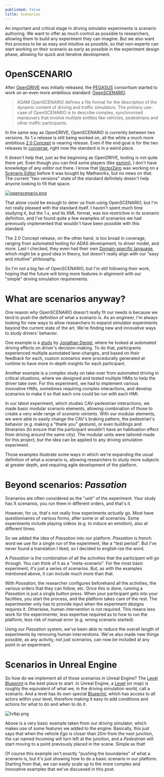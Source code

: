 ```yaml
---
published: false
title: Scenarios
---
```

An important and critical stage in driving simulator experiments is scenario authoring. We want to offer as much control as possible to researchers, allowing them to build any experiment they can imagine. But we also want this process to be as easy and intuitive as possible, so that non-experts can start working on their scenario as early as possible in the experiment design phase, allowing for quick and iterative development.

# OpenSCENARIO

After [OpenDRIVE](/opendrive) was initially released, the [PEGASUS](https://www.pegasusprojekt.de/en/) consortium started to work on an even more ambitious standard: [OpenSCENARIO](https://www.asam.net/standards/detail/openscenario/).

> ASAM OpenSCENARIO defines a file format for the description of the dynamic content of driving and traffic simulators. The primary use-case of OpenSCENARIO is to describe complex, synchronized maneuvers that involve multiple entities like vehicles, pedestrians and other traffic participants.

In the same way as OpenDRIVE, OpenSCENARIO is currently between two versions. Its 1.x release is still being worked on, all the while a much more ambitious [2.0 Concept](https://www.asam.net/index.php?eID=dumpFile&t=f&f=3408&token=afd0585fb2e8e6d760b441fdf485548407ddb977) is nearing release. Even if the end goal is for the two releases to [converge](https://www.asam.net/index.php?eID=dumpFile&t=f&f=3468&token=22f02c42a0a47696cae7e81a2310c74ecf7f218c), right now the standard is in a weird place.

It doesn't help that, just as the beginning as OpenDRIVE, tooling is not quite there yet. Even though you can find some players (like [esmini](https://github.com/esmini/esmini)), I don't have knowledge of any *editor* out there. I know that [VectorZero](https://www.vectorzero.io/) was working on a [Scenario Editor](https://tracetransit.atlassian.net/wiki/spaces/VS/pages/764116999/Scenario+Editor+ALPHA+User+Guide) before it was bought by Mathworks, but no news on that. The current "two versions" state of the standard definitely doesn't help anyone looking to fill that space.

[![openscenario.png]({{site.baseurl}}/images/openscenario.png)][0]

That alone could be enough to deter us from using OpenSCENARIO, but I'm not really pleased with the standard itself. I haven't spent much time studying it, but the 1.x, and its XML format, was too restrictive in its scenario definition, and I've found quite a few examples of scenarios we had previously implemented that wouldn't have been possible with this standard.

The 2.0 Concept release, on the other hand, is too broad in coverage, ranging from automated testing for ADAS development, to driver model, and more. Last I checked, they even had their own [Domain-specific language](https://en.wikipedia.org/wiki/Domain-specific_language), which might be a good idea in theory, but doesn't really align with our "easy and intuitive" philosophy.

So I'm not a big fan of OpenSCENARIO, but I'm still following their work, hoping that the future will bring more features in alignment with our "simple" driving simulation requirements.

# What are scenarios anyway?

One reason why OpenSCENARIO doesn't really fit our needs is because we tend to push the definition of what a scenario is. As an engineer, I'm always looking for new ways to allow researchers to expand simulator experiments beyond the current state of the art. We're finding new and innovative ways to study drivers' behavior.

One example is a [study](https://www.researchgate.net/publication/343126505_Innovative_methodological_framework_for_virtual_human_centered_design_An_application_to_automated_driving_effects_on_driver's_decisions-making) by [Jonathan Deniel](https://www.researchgate.net/profile/Jonathan_Deniel), where he looked at automated driving effects on driver's decision-making. To do that, participants experienced multiple aumotated lane-changes, and based on their feedback for each, custom scenarios were procedurally generated at runtime to have more in-depth insights for each participant.

Another example is a complex study on take-over from automated driving in critical situations, where we designed and tested multiple HMIs to help the driver take over. For this experiment, we had to implement various innovative HMIs, sometimes requiring complex interactions, and develop scenarios to make it so that each one could be run with each HMI.

In our latest experiment, which studies CAV-pedestrian interactions, we made basic modular scenario elements, allowing combination of those to create a very wide range of *scenario variants*. With our modular elements, we were able to easily change the CAV's braking pattern, the pedestrian's behavior (e.g. making a "thank you" gesture), or even buildings and itineraries (to ensure that the participant wouldn't have an habituation effect from driving around the same city). The modular units were tailored-made for this project, but the idea can be applied to any driving simulation experiment.

Those examples illustrate some ways in which we're expanding the usual definition of what a scenario is, allowing researchers to study more subjects at greater depth, and requiring agile development of the platform.

# Beyond scenarios: *Passation*

Scenarios are often considered as the "unit" of the experiment. Your study has X scenarios, you run them in different orders, and that's it.

However, for us, that's not really how experiments *actually* go. Most have questionnaires of various forms, after some or all scenarios. Some experiments include playing videos (e.g. to induce an emotion), also at different times.

So we added the idea of *Passation* into our platform. *Passation* is french word we use for a single run of the experiment, like a "test period". But I've never found a translation I liked, so I decided to english-ize the word.

A *Passation* is the combination of all the activities that the participant will go through. You can think of it as a "meta-scenario". For the most basic experiment, it's just a series of scenarios. But, as with the examples mentioned above, it can include much more than that.

With *Passation*, the researcher configures beforehand all the activities, the various orders that they can follow, etc. Once this is done, running a *Passation* is just a single button press. When your participant gets into your facilities, you start the process, and the platform takes care of the rest. The experimenter only has to provide input when the experiment designs requires it. Otherwise, human intervention is not required. This means less work for the experimenter, less expertise required as to how to run the platform, less risk of manual error (e.g. wrong scenario started).

Using our *Passation* system, we've been able to reduce the overall length of experiments by removing human interventions. We've also made new things possible, as any activity, not just scenarios, can now be included at any point in an experiment.

# Scenarios in Unreal Engine

So how do we implement all of those scenarios in Unreal Engine? The [Level Blueprint](https://docs.unrealengine.com/en-US/ProgrammingAndScripting/Blueprints/UserGuide/Types/LevelBlueprint/index.html) is the best place to start. In Unreal Engine, a [Level](https://docs.unrealengine.com/en-US/Basics/Levels/index.html) (or map) is roughly the equivalent of what we, in the driving simulation world, call a scenario. And a level has its own special [Blueprint](https://docs.unrealengine.com/en-US/ProgrammingAndScripting/Blueprints/index.html), which has access to all actors within your level, therefore making it easy to add conditions and actions for what to do and when to do it.

![lvlbp.png]({{site.baseurl}}/images/lvlbp.png)

Above is a very basic example taken from our driving simulator, which makes use of some features we added to the engine. Basically, this just says that when the vehicle *Ego* is closer than 20m from the next junction, the car named *Incoming* will turn left at the junction, and a *Pedestrian* will start moving to a point previously placed in the scene. Simple as that!

Of course this example isn't exactly "pushing the boundaries" of what a scenario is, but it's just showing how to do a basic scenario in our platform. Starting from that, we can easily scale up to the more complex and innovative examples that we've discussed in this post.

[0]: https://www.asam.net/conferences-events/detail/webinar-asam-openscenario/
